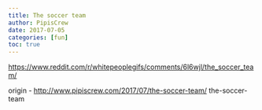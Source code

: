 ```yaml
---
title: The soccer team
author: PipisCrew
date: 2017-07-05
categories: [fun]
toc: true
---
```


https://www.reddit.com/r/whitepeoplegifs/comments/6l6wjl/the_soccer_team/

origin - http://www.pipiscrew.com/2017/07/the-soccer-team/ the-soccer-team